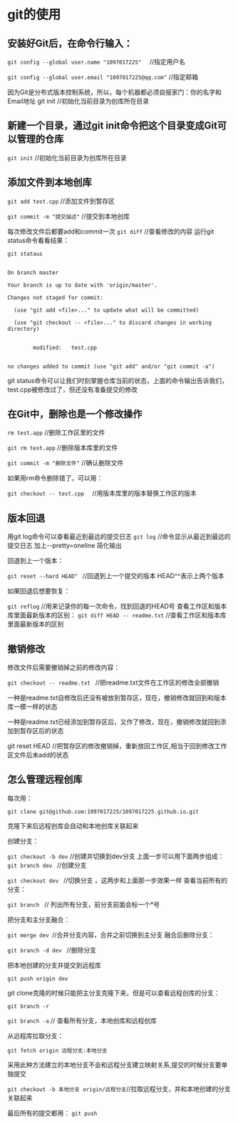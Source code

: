 # git的使用

## 安装好Git后，在命令行输入：

``` git config --global user.name "1097017225"   ```           //指定用户名

``` git config --global user.email "1097017225@qq.com" ```     //指定邮箱

因为Git是分布式版本控制系统，所以，每个机器都必须自报家门：你的名字和Email地址
git init //初始化当前目录为创库所在目录

## 新建一个目录，通过git init命令把这个目录变成Git可以管理的仓库
``` git init ```                                   //初始化当前目录为创库所在目录

## 添加文件到本地创库
``` git add test.cpp ```                   //添加文件到暂存区

``` git commit -m "提交描述" ```            //提交到本地创库

每次修改文件后都要add和commit一次
```git diff```  //查看修改的内容
运行git status命令看看结果：

``` git stataus ``` 

```

On branch master

Your branch is up to date with 'origin/master'.

Changes not staged for commit:

  (use "git add <file>..." to update what will be committed)

  (use "git checkout -- <file>..." to discard changes in working directory)


        modified:   test.cpp


no changes added to commit (use "git add" and/or "git commit -a")
```

git status命令可以让我们时刻掌握仓库当前的状态，上面的命令输出告诉我们，test.cpp被修改过了，但还没有准备提交的修改

## 在Git中，删除也是一个修改操作
``` rm test.app ```                  //删除工作区里的文件

``` git rm test.app ```             //删除版本库里的文件

``` git commit -m "删除文件" ```     //确认删除文件

如果用rm命令删除错了，可以用：

```git checkout -- test.cpp  ``` //用版本库里的版本替换工作区的版本

## 版本回退
用git log命令可以查看最近到最远的提交日志
``` git log ``` //命令显示从最近到最远的提交日志 加上--pretty=oneline 简化输出

回退到上一个版本：

``` git reset --hard HEAD^  ``` //回退到上一个提交的版本 HEAD^^表示上两个版本

如果回退后想要恢复：

``` git reflog ``` //用来记录你的每一次命令，找到回退的HEAD号
查看工作区和版本库里面最新版本的区别：
``` git diff HEAD -- readme.txt ``` //查看工作区和版本库里面最新版本的区别


## 撤销修改 
修改文件后需要撤销掉之前的修改内容：

```git checkout -- readme.txt ``` //把readme.txt文件在工作区的修改全部撤销 

一种是readme.txt自修改后还没有被放到暂存区，现在，撤销修改就回到和版本库一模一样的状态

一种是readme.txt已经添加到暂存区后，又作了修改，现在，撤销修改就回到添加到暂存区后的状态

git reset HEAD <file> //把暂存区的修改撤销掉，重新放回工作区,相当于回到修改工作区文件后未add的状态


## 怎么管理远程创库

每次用：

``` git clone git@github.com:1097017225/1097017225.github.io.git ```

克隆下来后远程创库会自动和本地创库关联起来 

创建分支：

``` git checkout -b dev ```  //创建并切换到dev分支
上面一步可以用下面两步组成：
```git branch dev ```    //创建分支

```git checkout dev ```  //切换分支    ，这两步和上面那一步效果一样
查看当前所有的分支：

```git branch ``` // 列出所有分支，前分支前面会标一个*号

把分支和主分支融合：

``` git merge dev  ```//合并分支内容，合并之前切换到主分支
融合后删除分支：

```git branch -d dev ``` //删除分支



把本地创建的分支并提交到远程库

``` git push origin dev ``` 

git clone克隆的时候只能把主分支克隆下来，但是可以查看远程创库的分支：


``` git branch -r ``` 

``` git branch -a ```   // 查看所有分支，本地创库和远程创库

从远程库拉取分支：

``` git fetch origin 远程分支:本地分支 ```

采用此种方法建立的本地分支不会和远程分支建立映射关系,提交的时候分支要单独提交

``` git checkout -b 本地分支 origin/远程分支 ```//拉取远程分支，并和本地创建的分支关联起来

最后所有的提交都用：
``` git push ```
